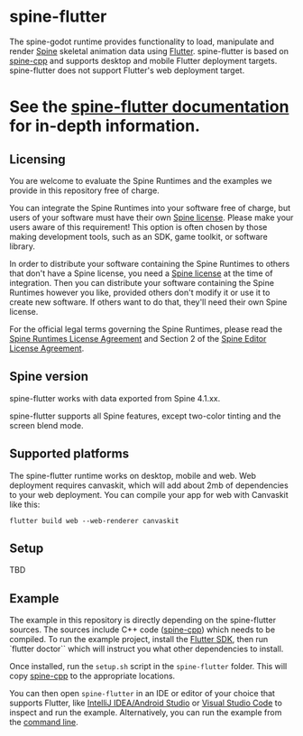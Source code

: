 # spine-flutter

The spine-godot runtime provides functionality to load, manipulate and render [Spine](http://esotericsoftware.com) skeletal animation data using [Flutter](https://flutter.dev/). spine-flutter is based on [spine-cpp](../spine-cpp) and supports desktop and mobile Flutter deployment targets. spine-flutter does not support Flutter's web deployment target.

# See the [spine-flutter documentation](http://esotericsoftware.com/spine-flutter) for in-depth information.

## Licensing

You are welcome to evaluate the Spine Runtimes and the examples we provide in this repository free of charge.

You can integrate the Spine Runtimes into your software free of charge, but users of your software must have their own [Spine license](https://esotericsoftware.com/spine-purchase). Please make your users aware of this requirement! This option is often chosen by those making development tools, such as an SDK, game toolkit, or software library.

In order to distribute your software containing the Spine Runtimes to others that don't have a Spine license, you need a [Spine license](https://esotericsoftware.com/spine-purchase) at the time of integration. Then you can distribute your software containing the Spine Runtimes however you like, provided others don't modify it or use it to create new software. If others want to do that, they'll need their own Spine license.

For the official legal terms governing the Spine Runtimes, please read the [Spine Runtimes License Agreement](http://esotericsoftware.com/spine-runtimes-license) and Section 2 of the [Spine Editor License Agreement](http://esotericsoftware.com/spine-editor-license#s2).

## Spine version

spine-flutter works with data exported from Spine 4.1.xx.

spine-flutter supports all Spine features, except two-color tinting and the screen blend mode.

## Supported platforms
The spine-flutter runtime works on desktop, mobile and web. Web deployment requires canvaskit, which will add about 2mb of dependencies to your web deployment. You can compile your app for web with Canvaskit like this:

```
flutter build web --web-renderer canvaskit
```

## Setup
TBD


## Example
The example in this repository is directly depending on the spine-flutter sources. The sources include C++ code ([spine-cpp](../spine-cpp)) which needs to be compiled. To run the example project, install the [Flutter SDK](https://docs.flutter.dev/get-started/install), then run `flutter doctor`` which will instruct you what other dependencies to install.

Once installed, run the `setup.sh` script in the `spine-flutter` folder. This will copy [spine-cpp](../spine-cpp) to the appropriate locations.

You can then open `spine-flutter` in an IDE or editor of your choice that supports Flutter, like [IntelliJ IDEA/Android Studio](https://docs.flutter.dev/get-started/editor?tab=androidstudio) or [Visual Studio Code](https://docs.flutter.dev/get-started/editor?tab=vscode) to inspect and run the example. Alternatively, you can run the example from the [command line](https://docs.flutter.dev/get-started/test-drive?tab=terminal).
